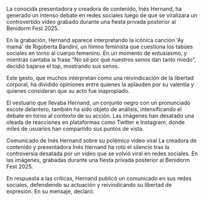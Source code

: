La conocida presentadora y creadora de contenido, Inés Hernand, ha generado un intenso debate en redes sociales luego de que se viralizara un controvertido video grabado durante una fiesta privada posterior al Benidorm Fest 2025.

En la grabación, Hernand aparece interpretando la icónica canción 'Ay mamá' de Rigoberta Bandini, un himno feminista que cuestiona los tabúes sociales en torno al cuerpo femenino. En un momento de entusiasmo, y mientras cantaba la frase "No sé por qué nuestros senos dan tanto miedo", decidió bajarse el top, mostrando sus senos.

Este gesto, que muchos interpretan como una reivindicación de la libertad corporal, ha dividido opiniones entre quienes la aplauden por su valentía y quienes consideran que su acto fue inapropiado.


El vestuario que llevaba Hernand, un conjunto negro con un pronunciado escote delantero, también ha sido objeto de análisis, intensificando el debate en torno al contexto de su acción. Las imágenes han desatado una oleada de reacciones en plataformas como Twitter e Instagram, donde miles de usuarios han compartido sus puntos de vista.

Comunicado de Inés Hernand sobre su polémico video viral
La creadora de contenido y presentadora Inés Hernand ha roto el silencio tras la controversia desatada por un video que se volvió viral en redes sociales. En las imágenes, grabadas durante una fiesta privada posterior al Benidorm Fest 2025.

En respuesta a las críticas, Hernand publicó un comunicado en sus redes sociales, defendiendo su actuación y reivindicando su libertad de expresión. En su mensaje, declaró: 
